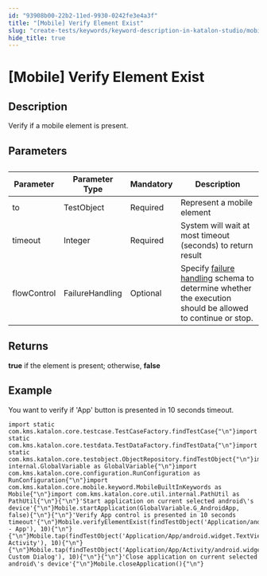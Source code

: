```yaml
---
id: "93908b00-22b2-11ed-9930-0242fe3e4a3f"
title: "[Mobile] Verify Element Exist"
slug: "create-tests/keywords/keyword-description-in-katalon-studio/mobile-keywords/mobile-verify-element-exist"
hide_title: true
---
```


# <a id="id_0" class="anchor_top_offset"/><a id="ariaid-title1" class="anchor_top_offset"/>[Mobile] Verify Element Exist


## <a id="id_0__id_1" class="anchor_top_offset"/>Description

              
<p xmlns="http://www.w3.org/1999/xhtml" className="p">Verify if a mobile element is present.</p> 
      

## <a id="id_0__id_2" class="anchor_top_offset"/>Parameters  

              
<table xmlns="http://www.w3.org/1999/xhtml" className="table anchor_top_offset" id="id_0__aa9cf840-1df2-4b3d-a6b4-8d633b968893"><caption /><thead className="thead"><tr className><th className="entry anchor_top_offset" id="id_0__aa9cf840-1df2-4b3d-a6b4-8d633b968893__entry__1">Parameter</th><th className="entry anchor_top_offset" id="id_0__aa9cf840-1df2-4b3d-a6b4-8d633b968893__entry__2">Parameter Type</th><th className="entry anchor_top_offset" id="id_0__aa9cf840-1df2-4b3d-a6b4-8d633b968893__entry__3">Mandatory</th><th className="entry anchor_top_offset" id="id_0__aa9cf840-1df2-4b3d-a6b4-8d633b968893__entry__4">Description</th></tr></thead><tbody className="tbody"><tr className><td className="entry" headers="id_0__aa9cf840-1df2-4b3d-a6b4-8d633b968893__entry__1 id_0__aa9cf840-1df2-4b3d-a6b4-8d633b968893__entry__2 id_0__aa9cf840-1df2-4b3d-a6b4-8d633b968893__entry__3 id_0__aa9cf840-1df2-4b3d-a6b4-8d633b968893__entry__4 ">to</td><td className="entry" headers="id_0__aa9cf840-1df2-4b3d-a6b4-8d633b968893__entry__1 id_0__aa9cf840-1df2-4b3d-a6b4-8d633b968893__entry__2 id_0__aa9cf840-1df2-4b3d-a6b4-8d633b968893__entry__3 id_0__aa9cf840-1df2-4b3d-a6b4-8d633b968893__entry__4 ">TestObject</td><td className="entry" headers="id_0__aa9cf840-1df2-4b3d-a6b4-8d633b968893__entry__1 id_0__aa9cf840-1df2-4b3d-a6b4-8d633b968893__entry__2 id_0__aa9cf840-1df2-4b3d-a6b4-8d633b968893__entry__3 id_0__aa9cf840-1df2-4b3d-a6b4-8d633b968893__entry__4 ">Required</td><td className="entry" headers="id_0__aa9cf840-1df2-4b3d-a6b4-8d633b968893__entry__1 id_0__aa9cf840-1df2-4b3d-a6b4-8d633b968893__entry__2 id_0__aa9cf840-1df2-4b3d-a6b4-8d633b968893__entry__3 id_0__aa9cf840-1df2-4b3d-a6b4-8d633b968893__entry__4 ">Represent a mobile element</td></tr><tr className><td className="entry" headers="id_0__aa9cf840-1df2-4b3d-a6b4-8d633b968893__entry__1 id_0__aa9cf840-1df2-4b3d-a6b4-8d633b968893__entry__2 id_0__aa9cf840-1df2-4b3d-a6b4-8d633b968893__entry__3 id_0__aa9cf840-1df2-4b3d-a6b4-8d633b968893__entry__4 ">timeout</td><td className="entry" headers="id_0__aa9cf840-1df2-4b3d-a6b4-8d633b968893__entry__1 id_0__aa9cf840-1df2-4b3d-a6b4-8d633b968893__entry__2 id_0__aa9cf840-1df2-4b3d-a6b4-8d633b968893__entry__3 id_0__aa9cf840-1df2-4b3d-a6b4-8d633b968893__entry__4 ">Integer</td><td className="entry" headers="id_0__aa9cf840-1df2-4b3d-a6b4-8d633b968893__entry__1 id_0__aa9cf840-1df2-4b3d-a6b4-8d633b968893__entry__2 id_0__aa9cf840-1df2-4b3d-a6b4-8d633b968893__entry__3 id_0__aa9cf840-1df2-4b3d-a6b4-8d633b968893__entry__4 ">Required</td><td className="entry" headers="id_0__aa9cf840-1df2-4b3d-a6b4-8d633b968893__entry__1 id_0__aa9cf840-1df2-4b3d-a6b4-8d633b968893__entry__2 id_0__aa9cf840-1df2-4b3d-a6b4-8d633b968893__entry__3 id_0__aa9cf840-1df2-4b3d-a6b4-8d633b968893__entry__4 ">System will wait at most timeout (seconds) to return         result</td></tr><tr className><td className="entry" headers="id_0__aa9cf840-1df2-4b3d-a6b4-8d633b968893__entry__1 id_0__aa9cf840-1df2-4b3d-a6b4-8d633b968893__entry__2 id_0__aa9cf840-1df2-4b3d-a6b4-8d633b968893__entry__3 id_0__aa9cf840-1df2-4b3d-a6b4-8d633b968893__entry__4 ">flowControl</td><td className="entry" headers="id_0__aa9cf840-1df2-4b3d-a6b4-8d633b968893__entry__1 id_0__aa9cf840-1df2-4b3d-a6b4-8d633b968893__entry__2 id_0__aa9cf840-1df2-4b3d-a6b4-8d633b968893__entry__3 id_0__aa9cf840-1df2-4b3d-a6b4-8d633b968893__entry__4 ">FailureHandling</td><td className="entry" headers="id_0__aa9cf840-1df2-4b3d-a6b4-8d633b968893__entry__1 id_0__aa9cf840-1df2-4b3d-a6b4-8d633b968893__entry__2 id_0__aa9cf840-1df2-4b3d-a6b4-8d633b968893__entry__3 id_0__aa9cf840-1df2-4b3d-a6b4-8d633b968893__entry__4 ">Optional</td><td className="entry" headers="id_0__aa9cf840-1df2-4b3d-a6b4-8d633b968893__entry__1 id_0__aa9cf840-1df2-4b3d-a6b4-8d633b968893__entry__2 id_0__aa9cf840-1df2-4b3d-a6b4-8d633b968893__entry__3 id_0__aa9cf840-1df2-4b3d-a6b4-8d633b968893__entry__4 ">Specify <a className="xref" href="/maintain/configure-failure-handling-settings-in-katalon-studio">failure handling</a> schema to         determine whether the execution should be allowed to continue or         stop.</td></tr></tbody></table> 
      

## <a id="id_0__id_3" class="anchor_top_offset"/>Returns

              
<p xmlns="http://www.w3.org/1999/xhtml" className="p">   <strong className="ph b">true</strong> if the element is present; otherwise,   <strong className="ph b">false</strong> </p> 
      

## <a id="id_0__id_4" class="anchor_top_offset"/>Example

              
<p xmlns="http://www.w3.org/1999/xhtml" className="p">You want to verify if 'App' button is presented in 10 seconds   timeout.</p> 
              
<pre xmlns="http://www.w3.org/1999/xhtml" className="pre codeblock"><code>import static com.kms.katalon.core.testcase.TestCaseFactory.findTestCase{"\n"}import static com.kms.katalon.core.testdata.TestDataFactory.findTestData{"\n"}import static com.kms.katalon.core.testobject.ObjectRepository.findTestObject{"\n"}import internal.GlobalVariable as GlobalVariable{"\n"}import com.kms.katalon.core.configuration.RunConfiguration as RunConfiguration{"\n"}import com.kms.katalon.core.mobile.keyword.MobileBuiltInKeywords as Mobile{"\n"}import com.kms.katalon.core.util.internal.PathUtil as PathUtil{"\n"}{"\n"}'Start application on current selected android\'s device'{"\n"}Mobile.startApplication(GlobalVariable.G_AndroidApp, false){"\n"}{"\n"}'Verify App control is presented in 10 seconds timeout'{"\n"}Mobile.verifyElementExist(findTestObject('Application/android.widget.TextView - App'), 10){"\n"}{"\n"}Mobile.tap(findTestObject('Application/App/android.widget.TextView-Activity'), 10){"\n"}{"\n"}Mobile.tap(findTestObject('Application/App/Activity/android.widget.TextView-Custom Dialog'), 10){"\n"}{"\n"}'Close application on current selected android\'s device'{"\n"}Mobile.closeApplication(){"\n"}</code></pre> 
            
